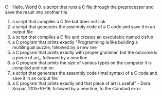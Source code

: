 C - Hello, World
0. a script that runs a C file through the preprocessor and save the result into another file.
1. a script that compiles a C file but does not link
2. a script that generates the assembly code of a C code and save it in an output file
3. a script that compiles a C file and creates an executable named cisfun
4. a C program that prints exactly "Programming is like building a multilingual puzzle, followed by a new line
5. a C program that prints exactly with proper grammar, but the outcome is a piece of art,, followed by a new line
6. a C program that prints the size of various types on the computer it is compiled and run on
7. a script that generates the assembly code (Intel syntax) of a C code and save it in an output file
8. a C program that prints exactly and that piece of art is useful" - Dora Korpar, 2015-10-19, followed by a new line, to the standard error
